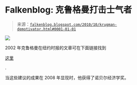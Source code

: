 <!--yml

分类：未分类

日期：2024 年 05 月 12 日 21:18:05

-->

# Falkenblog: 克鲁格曼打击士气者

> 来源：[`falkenblog.blogspot.com/2010/10/krugman-demotivator.html#0001-01-01`](http://falkenblog.blogspot.com/2010/10/krugman-demotivator.html#0001-01-01)

![](https://blogger.googleusercontent.com/img/b/R29vZ2xl/AVvXsEglWzjCqjQYTHuxXuWTKLwR6-b7xr7-B5eA5dyvsgDdxxCdR63IClMuIlzE-Lmx14NyqXZEf0OX-jgAnsceZ4iyjGhAPOyijZdP4QT5_7gvRuZCHPxzrKA3zYpURZaxXU_QU8Ksew/s1600/aii.jpg)

2002 年克鲁格曼在纽约时报的文章可在下面链接找到

[这里](http://www.nytimes.com/2002/08/02/opinion/dubya-s-double-dip.html)

.

当这些建议的成果在 2008 年显现时，他获得了诺贝尔经济学奖。
